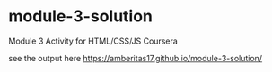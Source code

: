 # module-3-solution
Module 3 Activity for HTML/CSS/JS Coursera

see the output here https://amberitas17.github.io/module-3-solution/
